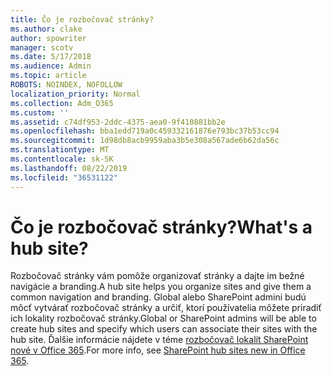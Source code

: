 ```yaml
---
title: Čo je rozbočovač stránky?
ms.author: clake
author: spowriter
manager: scotv
ms.date: 5/17/2018
ms.audience: Admin
ms.topic: article
ROBOTS: NOINDEX, NOFOLLOW
localization_priority: Normal
ms.collection: Adm_O365
ms.custom: ''
ms.assetid: c74df953-2ddc-4375-aea0-9f410881bb2e
ms.openlocfilehash: bba1edd719a0c459332161876e793bc37b53cc94
ms.sourcegitcommit: 1d98db8acb9959aba3b5e308a567ade6b62da56c
ms.translationtype: MT
ms.contentlocale: sk-SK
ms.lasthandoff: 08/22/2019
ms.locfileid: "36531122"
---
```

# <a name="whats-a-hub-site"></a><span data-ttu-id="28b33-102">Čo je rozbočovač stránky?</span><span class="sxs-lookup"><span data-stu-id="28b33-102">What's a hub site?</span></span>

<span data-ttu-id="28b33-103">Rozbočovač stránky vám pomôže organizovať stránky a dajte im bežné navigácie a branding.</span><span class="sxs-lookup"><span data-stu-id="28b33-103">A hub site helps you organize sites and give them a common navigation and branding.</span></span> <span data-ttu-id="28b33-104">Global alebo SharePoint admini budú môcť vytvárať rozbočovač stránky a určiť, ktorí používatelia môžete priradiť ich lokality rozbočovač stránky.</span><span class="sxs-lookup"><span data-stu-id="28b33-104">Global or SharePoint admins will be able to create hub sites and specify which users can associate their sites with the hub site.</span></span> <span data-ttu-id="28b33-105">Ďalšie informácie nájdete v téme [rozbočovač lokalít SharePoint nové v Office 365](https://go.microsoft.com/fwlink/?linkid=869388).</span><span class="sxs-lookup"><span data-stu-id="28b33-105">For more info, see [SharePoint hub sites new in Office 365](https://go.microsoft.com/fwlink/?linkid=869388).</span></span>
  

